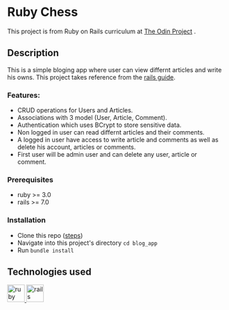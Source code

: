 # Ruby Chess

This project is from Ruby on Rails curriculum at
[The Odin Project](https://www.theodinproject.com/lessons/ruby-connect-four) .

## Description

This is a simple bloging app where user can view differnt articles and write his
owns. This project takes reference from the
[rails guide](https://guides.rubyonrails.org/getting_started.html).

### Features:

- CRUD operations for Users and Articles.
- Associations with 3 model (User, Article, Comment).
- Authentication which uses BCrypt to store sensitive data.
- Non logged in user can read differnt articles and their comments.
- A logged in user have access to write article and comments as well as delete
  his account, articles or comments.
- First user will be admin user and can delete any user, article or comment.

### Prerequisites

- ruby >= 3.0
- rails >= 7.0

### Installation

- Clone this repo
  ([steps](https://support.atlassian.com/bitbucket-cloud/docs/clone-a-git-repository/))
- Navigate into this project's directory `cd blog_app`
- Run `bundle install`

## Technologies used

<p align="left">

<a href="https://www.ruby-lang.org/en/" target="_blank" rel="noreferrer">
<img src="https://cdn.jsdelivr.net/gh/devicons/devicon/icons/ruby/ruby-original.svg" alt="ruby" width="40" height="40"/>
</a><a href="https://rspec.info/" target="_blank" rel="noreferrer">
<img src="https://cdn.jsdelivr.net/gh/devicons/devicon/icons/rails/rails-plain.svg" alt="rails" width="40" height="40"/>
</a></p>
